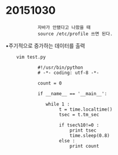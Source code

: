 # 20151030

                자바가 안됐다고 나왔을 때
                source /etc/profile 쓰면 된다.





•주기적으로 증가하는 데이터를 출력

        vim test.py

                #!/usr/bin/python
                # -*- coding: utf-8 -*- 

                count = 0

                if __name__ == '__main__':

                   while 1 :
                        t = time.localtime()
                        tsec = t.tm_sec

                        if tsec%10!=0 :
                            print tsec
                            time.sleep(0.8)
                        else :
                            print count

